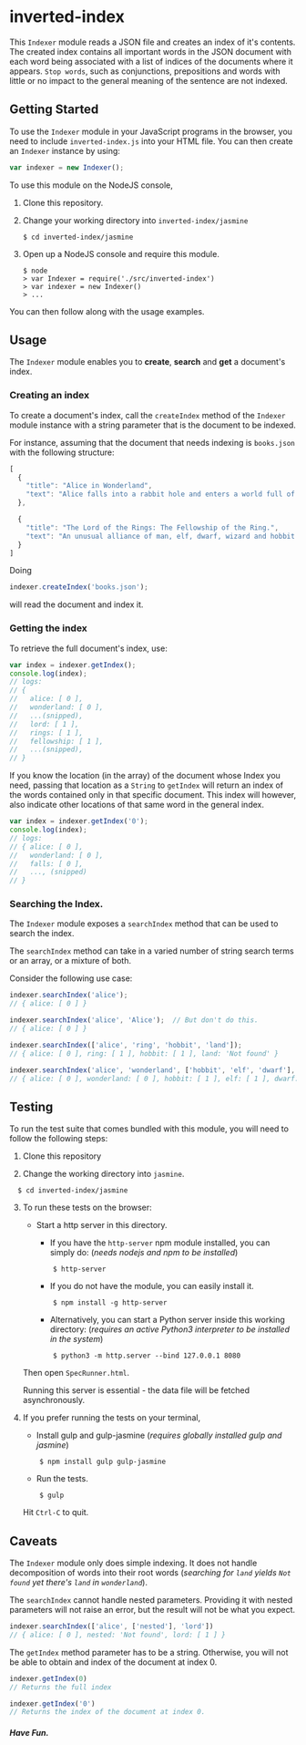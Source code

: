 # inverted-index
This `Indexer` module reads a JSON file and creates an index of it's contents.
The created index contains all important words in the JSON document with each word being associated with a list of indices of the documents where it appears.
`Stop words`, such as conjunctions, prepositions and words with little or no impact to the general meaning of the sentence are not indexed.

## Getting Started
To use the `Indexer` module in your JavaScript programs in the browser, you need to include `inverted-index.js` into your HTML file. You can then create an `Indexer` instance by using:

```javascript
var indexer = new Indexer();
```

To use this module on the NodeJS console,
1. Clone this repository.

2. Change your working directory into `inverted-index/jasmine`

    ```
    $ cd inverted-index/jasmine
    ```

3. Open up a NodeJS console and require this module.

   ```
   $ node
   > var Indexer = require('./src/inverted-index')
   > var indexer = new Indexer()
   > ...
   ```

You can then follow along with the usage examples.


## Usage
The `Indexer` module enables you to **create**, **search** and **get** a document's index.

### Creating an index
To create a document's index, call the `createIndex` method of the `Indexer` module instance
with a string parameter that is the document to be indexed.


For instance, assuming that the document that needs indexing is `books.json` with the
following structure:
```javascript
[
  {
    "title": "Alice in Wonderland",
    "text": "Alice falls into a rabbit hole and enters a world full of imagination."
  },

  {
    "title": "The Lord of the Rings: The Fellowship of the Ring.",
    "text": "An unusual alliance of man, elf, dwarf, wizard and hobbit seek to destroy a powerful ring."
  }
]
```
Doing

```javascript
indexer.createIndex('books.json');
```

will read the document and index it.

### Getting the index
To retrieve the full document's index, use:
```javascript
var index = indexer.getIndex();
console.log(index);
// logs:
// {
//   alice: [ 0 ],
//   wonderland: [ 0 ],
//   ...(snipped),
//   lord: [ 1 ],
//   rings: [ 1 ],
//   fellowship: [ 1 ],
//   ...(snipped),
// }
```

If you know the location (in the array) of the document whose Index you need, passing that location as a `String` to `getIndex` will return an index of the words contained only in that specific document.
This index will however, also indicate other locations of that same word in the general index.

```javascript
var index = indexer.getIndex('0');
console.log(index);
// logs:
// { alice: [ 0 ],
//   wonderland: [ 0 ],
//   falls: [ 0 ],
//   ..., (snipped)
// }
```

### Searching the Index.
The `Indexer` module exposes a `searchIndex` method that can be used to search the index.

The `searchIndex` method can take in a varied number of string search terms or an array, or a mixture of both.

Consider the following use case:
```javascript
indexer.searchIndex('alice');
// { alice: [ 0 ] }

indexer.searchIndex('alice', 'Alice');  // But don't do this.
// { alice: [ 0 ] }

indexer.searchIndex(['alice', 'ring', 'hobbit', 'land']);
// { alice: [ 0 ], ring: [ 1 ], hobbit: [ 1 ], land: 'Not found' }

indexer.searchIndex('alice', 'wonderland', ['hobbit', 'elf', 'dwarf'], 'lord');
// { alice: [ 0 ], wonderland: [ 0 ], hobbit: [ 1 ], elf: [ 1 ], dwarf: [ 1 ], lord: [ 1 ] }
```


## Testing
To run the test suite that comes bundled with this module, you will need to follow the following
steps:

1. Clone this repository

2. Change the working directory into `jasmine`.
  ```
    $ cd inverted-index/jasmine
  ```
3. To run these tests on the browser:
    * Start a http server in this directory.
        - If you have the `http-server` npm module installed, you can simply do:
        (_needs nodejs and npm to be installed_)

        ```
            $ http-server
        ```
        - If you do not have the module, you can easily install it.

        ```
            $ npm install -g http-server
        ```
        - Alternatively, you can start a Python server inside this working directory:
          (_requires an active Python3 interpreter to be installed in the system_)

        ```
            $ python3 -m http.server --bind 127.0.0.1 8080
        ```
    Then open `SpecRunner.html`.

    Running this server is essential - the data file will be fetched asynchronously.

4. If you prefer running the tests on your terminal,
    * Install gulp and gulp-jasmine (_requires globally installed gulp and jasmine_)
    ```
        $ npm install gulp gulp-jasmine
    ```
    * Run the tests.
    ```
        $ gulp
    ```
   Hit `Ctrl-C` to quit.

## Caveats
The `Indexer` module only does simple indexing. It does not handle decomposition of words into their
root words (_searching for `land` yields `Not found` yet there's `land` in `wonderland`_).

The `searchIndex` cannot handle nested parameters. Providing it with nested parameters will
not raise an error, but the result will not be what you expect.

```javascript
indexer.searchIndex(['alice', ['nested'], 'lord'])
// { alice: [ 0 ], nested: 'Not found', lord: [ 1 ] }
```


The `getIndex` method parameter has to be a string. Otherwise, you will not be able to obtain
and index of the document at index 0.

```javascript
indexer.getIndex(0)
// Returns the full index

indexer.getIndex('0')
// Returns the index of the document at index 0.
```


##### Have Fun.
